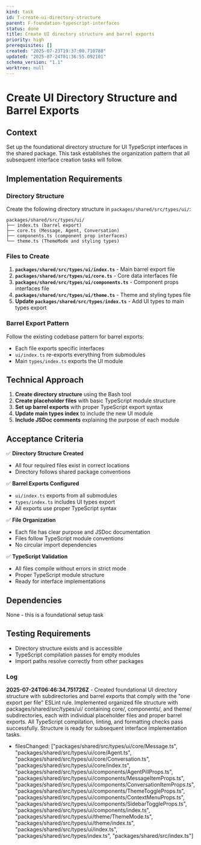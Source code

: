 ```yaml
---
kind: task
id: T-create-ui-directory-structure
parent: F-foundation-typescript-interfaces
status: done
title: Create UI directory structure and barrel exports
priority: high
prerequisites: []
created: "2025-07-23T19:37:00.710788"
updated: "2025-07-24T01:36:55.092101"
schema_version: "1.1"
worktree: null
---
```


# Create UI Directory Structure and Barrel Exports

## Context

Set up the foundational directory structure for UI TypeScript interfaces in the shared package. This task establishes the organization pattern that all subsequent interface creation tasks will follow.

## Implementation Requirements

### Directory Structure

Create the following directory structure in `packages/shared/src/types/ui/`:

```
packages/shared/src/types/ui/
├── index.ts (barrel export)
├── core.ts (Message, Agent, Conversation)
├── components.ts (component prop interfaces)
└── theme.ts (ThemeMode and styling types)
```

### Files to Create

1. **`packages/shared/src/types/ui/index.ts`** - Main barrel export file
2. **`packages/shared/src/types/ui/core.ts`** - Core data interfaces file
3. **`packages/shared/src/types/ui/components.ts`** - Component props interfaces file
4. **`packages/shared/src/types/ui/theme.ts`** - Theme and styling types file
5. **Update `packages/shared/src/types/index.ts`** - Add UI types to main types export

### Barrel Export Pattern

Follow the existing codebase pattern for barrel exports:

- Each file exports specific interfaces
- `ui/index.ts` re-exports everything from submodules
- Main `types/index.ts` exports the UI module

## Technical Approach

1. **Create directory structure** using the Bash tool
2. **Create placeholder files** with basic TypeScript module structure
3. **Set up barrel exports** with proper TypeScript export syntax
4. **Update main types index** to include the new UI module
5. **Include JSDoc comments** explaining the purpose of each module

## Acceptance Criteria

✅ **Directory Structure Created**

- All four required files exist in correct locations
- Directory follows shared package conventions

✅ **Barrel Exports Configured**

- `ui/index.ts` exports from all submodules
- `types/index.ts` includes UI types export
- All exports use proper TypeScript syntax

✅ **File Organization**

- Each file has clear purpose and JSDoc documentation
- Files follow TypeScript module conventions
- No circular import dependencies

✅ **TypeScript Validation**

- All files compile without errors in strict mode
- Proper TypeScript module structure
- Ready for interface implementations

## Dependencies

None - this is a foundational setup task

## Testing Requirements

- Directory structure exists and is accessible
- TypeScript compilation passes for empty modules
- Import paths resolve correctly from other packages

### Log

**2025-07-24T06:46:34.751726Z** - Created foundational UI directory structure with subdirectories and barrel exports that comply with the "one export per file" ESLint rule. Implemented organized file structure with packages/shared/src/types/ui/ containing core/, components/, and theme/ subdirectories, each with individual placeholder files and proper barrel exports. All TypeScript compilation, linting, and formatting checks pass successfully. Structure is ready for subsequent interface implementation tasks.

- filesChanged: ["packages/shared/src/types/ui/core/Message.ts", "packages/shared/src/types/ui/core/Agent.ts", "packages/shared/src/types/ui/core/Conversation.ts", "packages/shared/src/types/ui/core/index.ts", "packages/shared/src/types/ui/components/AgentPillProps.ts", "packages/shared/src/types/ui/components/MessageItemProps.ts", "packages/shared/src/types/ui/components/ConversationItemProps.ts", "packages/shared/src/types/ui/components/ThemeToggleProps.ts", "packages/shared/src/types/ui/components/ContextMenuProps.ts", "packages/shared/src/types/ui/components/SidebarToggleProps.ts", "packages/shared/src/types/ui/components/index.ts", "packages/shared/src/types/ui/theme/ThemeMode.ts", "packages/shared/src/types/ui/theme/index.ts", "packages/shared/src/types/ui/index.ts", "packages/shared/src/types/index.ts", "packages/shared/src/index.ts"]
